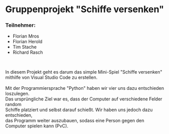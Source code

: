 # **Gruppenprojekt "Schiffe versenken"**

### Teilnehmer:
- Florian Mros
- Florian Herold
- Tim Stache
- Richard Rasch

<br>

In diesem Projekt geht es darum das simple Mini-Spiel "Schiffe versenken" <br>
mithilfe von Visual Studio Code zu erstellen. <br>
<br>
Mit der Programmiersprache "Python" haben wir vier uns dazu entschieden loszulegen. <br>
Das ursprüngliche Ziel war es, dass der Computer auf verschiedene Felder random<br>
Schiffe platziert und selbst darauf schießt. Wir haben uns jedoch dazu entschieden,<br>
das Programm weiter auszubauen, sodass eine Person gegen den Computer spielen kann (PvC). <br>

